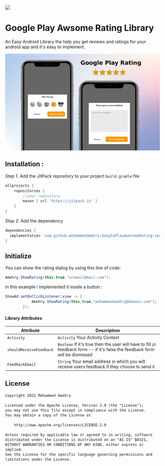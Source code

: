[![](https://jitpack.io/v/mohammedamehry/GooglePlayRating.svg)](https://jitpack.io/#mohammedamehry/GooglePlayRating)

# Google Play Awsome Rating Library

An Easy Android Library tha help you get reviews and ratings for your android app and it's easy to implement.

![Native Example](https://github.com/mohammedamehry/GooglePlayAwesomeRating/blob/f554b3332ca078529ceb05f3548e10a546a30b1e/screenshot.png)

## Installation :

*Step 1.* Add the JitPack repository to your project `build.gradle` file
```gradle
allprojects {
    repositories {
        //your repository
        maven { url 'https://jitpack.io' }
    }
}
```
*Step 2.* Add the dependency 
```gradle
dependencies {
  implementation 'com.github.mohammedamehry:GooglePlayAwesomeRating:version1.0'
}
```

## Initialize
You can show the rating dialog by using this line of code:

```java
Amehry.ShowRating(this,true,"uremail@mail.com");
```

in this example i implemented it inside a button :

```java
ShowAd.setOnClickListener(view -> {
            Amehry.ShowRating(this,true,"mohammedamehry@domain.com");
        });
```
#### Library Attributes
| Attribute | Description |
| --- | --- |
| `Activity` | `Activity` Your Activity Context |
| `shouldReceiveFeedback` | `Boolean` If it's true then the user will have to fill ¡n feedback form -- if it's false the feedback form will be dismissed  |
| `FeedbackEmail` | `String` Your email address in which you will receive users feedback if they choose to send it |

## License
    Copyright 2022 Mohammed Amehry

    Licensed under the Apache License, Version 2.0 (the "License");
    you may not use this file except in compliance with the License.
    You may obtain a copy of the License at

        http://www.apache.org/licenses/LICENSE-2.0

    Unless required by applicable law or agreed to in writing, software
    distributed under the License is distributed on an "AS IS" BASIS,
    WITHOUT WARRANTIES OR CONDITIONS OF ANY KIND, either express or implied.
    See the License for the specific language governing permissions and
    limitations under the License.






